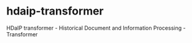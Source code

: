 # hdaip-transformer
HDaIP transformer - Historical Document and Information Processing - Transformer
